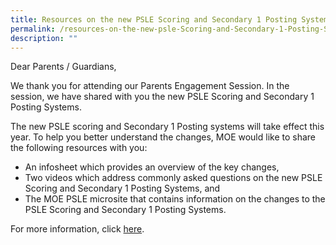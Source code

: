 ```yaml
---
title: Resources on the new PSLE Scoring and Secondary 1 Posting Systems
permalink: /resources-on-the-new-psle-Scoring-and-Secondary-1-Posting-Systems/
description: ""
---
```



Dear Parents / Guardians,

We thank you for attending our Parents Engagement Session. In the session, we have shared with you the new PSLE Scoring and Secondary 1 Posting Systems.

The new PSLE scoring and Secondary 1 Posting systems will take effect this year. To help you better understand the changes, MOE would like to share the following resources with you:

*   An infosheet which provides an overview of the key changes,
*   Two videos which address commonly asked questions on the new PSLE Scoring and Secondary 1 Posting Systems, and
*   The MOE PSLE microsite that contains information on the changes to the PSLE Scoring and Secondary 1 Posting Systems.

For more information, click [here](https://www.moe.gov.sg/microsites/psle-fsbb).